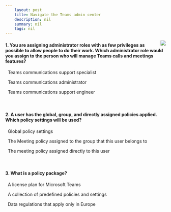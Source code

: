 ```yaml
---
    layout: post
    title: Navigate the Teams admin center 
    description: nil
    summary: nil
    tags: nil
---
```



 <a target="_blank" href="https://docs.microsoft.com/en-us/learn/modules/m365-teams-navigate-admin-portal/8-knowledge-check/"><i class="fas fa-external-link-alt"></i> </a>
 <img align="right" src="https://docs.microsoft.com/en-us/learn/achievements/navigate-the-teams-admin-center.svg">
####  1. You are assigning administrator roles with as few privileges as possible to allow people to do their work. Which administrator role would you assign to the person who will manage Teams calls and meetings features?


<i class='far fa-square'></i> &nbsp;&nbsp;Teams communications support specialist

<i class='fas fa-check-square' style='color: Dodgerblue;'></i> &nbsp;&nbsp;Teams communications administrator

<i class='far fa-square'></i> &nbsp;&nbsp;Teams communications support engineer
<br />
<br />
<br />

####  2. A user has the global, group, and directly assigned policies applied. Which policy settings will be used?


<i class='far fa-square'></i> &nbsp;&nbsp;Global policy settings

<i class='far fa-square'></i> &nbsp;&nbsp;The Meeting policy assigned to the group that this user belongs to

<i class='fas fa-check-square' style='color: Dodgerblue;'></i> &nbsp;&nbsp;The meeting policy assigned directly to this user
<br />
<br />
<br />

####  3. What is a policy package?


<i class='far fa-square'></i> &nbsp;&nbsp;A license plan for Microsoft Teams

<i class='fas fa-check-square' style='color: Dodgerblue;'></i> &nbsp;&nbsp;A collection of predefined policies and settings

<i class='far fa-square'></i> &nbsp;&nbsp;Data regulations that apply only in Europe
<br />
<br />
<br />
